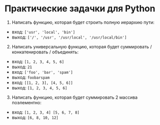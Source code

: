# Практические задачки для Python

1. Написать функцию, которая будет строить полную иерархию пути:
* вход: `['usr', 'local', 'bin']`
* выход: `['/', '/usr', '/usr/local', '/usr/local/bin']`

2. Написать универсальную функцию, которая будет суммировать / конкатенировать / объединять:
* вход: `[1, 2, 3, 4, 5, 6]`
* выход: `21`
* вход: `['foo', 'bar', 'spam']`
* выход: `foobarspam`
* вход: `[[1, 2, 3], [4, 5, 6]]`
* выход: `[1, 2, 3, 4, 5, 6]`

3. Написать функцию, которая будет суммировать 2 массива поэлементно:
* вход: `[1, 2, 3, 4] [5, 6, 7, 8]`
* выход: `[6, 8, 10, 12]`
